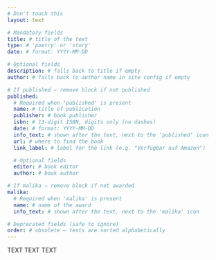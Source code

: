 ```yaml
---
# Don't touch this
layout: text

# Mandatory fields
title: # title of the text
type: # 'poetry' or 'story'
date: # format: YYYY-MM-DD

# Optional fields
description: # falls back to title if empty
author: # falls back to author name in site config if empty

# If published – remove block if not published
published:
  # Required when 'published' is present
  name: # title of publication
  publisher: # book publisher
  isbn: # 13-digit ISBN, digits only (no dashes)
  date: # format: YYYY-MM-DD
  info_text: # shown after the text, next to the 'published' icon
  url: # where to find the book
  link_label: # label for the link (e.g. "Verfügbar auf Amazon")

  # Optional fields
  editor: # book editor
  author: # book author

# If malika – remove block if not awarded
malika:
  # Required when 'malika' is present
  name: # name of the award
  info_text: # shown after the text, next to the 'malika' icon

# Deprecated fields (safe to ignore)
order: # obsolete – texts are sorted alphabetically
---
```


TEXT TEXT TEXT